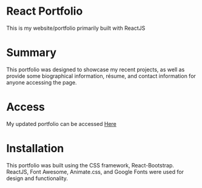 # React Portfolio

This is my website/portfolio primarily built with ReactJS

# Summary

This portfolio was designed to showcase my recent projects, as well as provide some biographical information, résume, and contact information for anyone accessing the page.

# Access

My updated portfolio can be accessed [Here](https://shielded-harbor-50520.herokuapp.com/ "Here")

# Installation

This portfolio was built using the CSS framework, React-Bootstrap.
ReactJS, Font Awesome, Animate.css, and Google Fonts were used for design and functionality.
